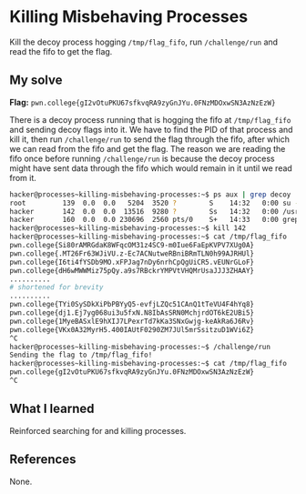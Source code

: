 # Killing Misbehaving Processes
Kill the decoy process hogging `/tmp/flag_fifo`, run `/challenge/run` and read the fifo to get the flag.

## My solve
**Flag:** `pwn.college{gI2vOtuPKU67sfkvqRA9zyGnJYu.0FNzMDOxwSN3AzNzEzW}`

There is a decoy process running that is hogging the fifo at `/tmp/flag_fifo` and sending decoy flags into it. We have to find the PID of that process and kill it, then run `/challenge/run` to send the flag through the fifo, after which we can read from the fifo and get the flag.
The reason we are reading the fifo once before running `/challenge/run` is because the decoy process might have sent data through the fifo which would remain in it until we read from it.
```bash
hacker@processes~killing-misbehaving-processes:~$ ps aux | grep decoy
root         139  0.0  0.0   5204  3520 ?        S    14:32   0:00 su -c exec /challenge/decoy > /tmp/flag_fifo hacker
hacker       142  0.0  0.0  13516  9280 ?        Ss   14:32   0:00 /usr/bin/python /challenge/decoy
hacker       160  0.0  0.0 230696  2560 pts/0    S+   14:33   0:00 grep --color=auto decoy
hacker@processes~killing-misbehaving-processes:~$ kill 142
hacker@processes~killing-misbehaving-processes:~$ cat /tmp/flag_fifo 
pwn.college{Si80rAMRGdaK8WFqcOM31z4SC9-m0Iue6FaEpKVPV7XUg0A}
pwn.college{.MT26Fr63WJiVU.z-Ec7ACNutweRBniBRmTLN0h99AJRHUl}
pwn.college{I6ti4fYSDb9MO.xFPJag7nDy6nrhCpQgUiCR5.vEUNrGLoF}
pwn.college{dH6wMWWMiz75pQy.a9s7RBckrYMPVtVHQMrUsaJJJ3ZHAAY}
..........
# shortened for brevity
..........
pwn.college{TYi0SySDkXiPbPBYyQ5-evfjLZQc51CAnQ1tTeVU4F4hYq8}
pwn.college{dj1.Ej7yg068ui3u5fxN.N8IbAsSRN0MchjrdOT6kE2UBi5}
pwn.college{1MyeBASxlE9hXIJ7LPexrTd7kKa3SNxGwjg-keAkRa6J6Rv}
pwn.college{VKx0A32MyrH5.400IAUtF0290ZM7JUl5mrSsitzuD1WVi6Z}
^C
hacker@processes~killing-misbehaving-processes:~$ /challenge/run 
Sending the flag to /tmp/flag_fifo!
hacker@processes~killing-misbehaving-processes:~$ cat /tmp/flag_fifo 
pwn.college{gI2vOtuPKU67sfkvqRA9zyGnJYu.0FNzMDOxwSN3AzNzEzW}
^C
```

## What I learned
Reinforced searching for and killing processes.

## References 
None.